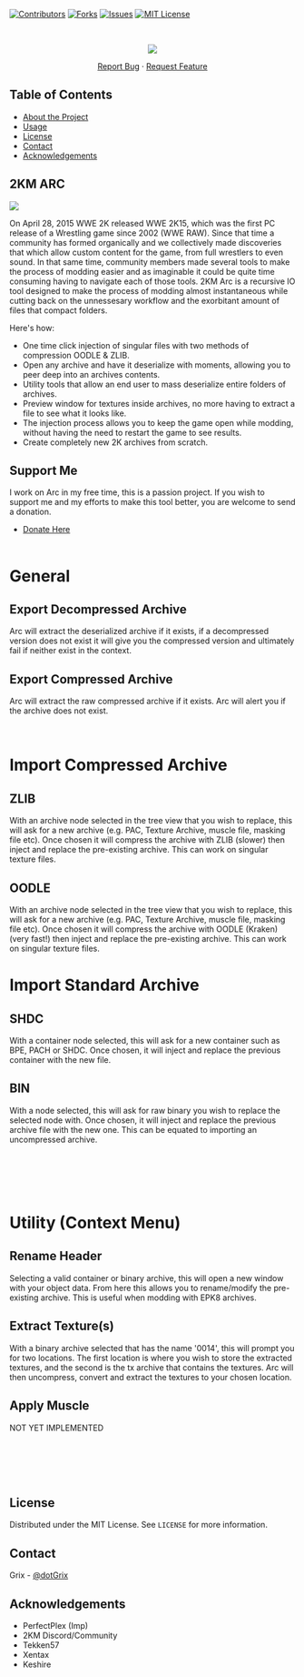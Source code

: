 <!-- PROJECT SHIELDS -->
<!--
*** I'm using markdown "reference style" links for readability.
*** Reference links are enclosed in brackets [ ] instead of parentheses ( ).
*** See the bottom of this document for the declaration of the reference variables
*** for contributors-url, forks-url, etc. This is an optional, concise syntax you may use.
*** https://www.markdownguide.org/basic-syntax/#reference-style-links
-->
[![Contributors][contributors-shield]][contributors-url]
[![Forks][forks-shield]][forks-url]
[![Issues][issues-shield]][issues-url]
[![MIT License][license-shield]][license-url]

<!-- PROJECT LOGO -->
<br />
<p align="center">
  <img src="http://2kmodz.com/2km-arc.png"/>
  <p align="center">
    <a href="https://github.com/othneildrew/Best-README-Template/issues">Report Bug</a>
    ·
    <a href="https://github.com/othneildrew/Best-README-Template/issues">Request Feature</a>
  </p>
</p>

## Table of Contents

* [About the Project](#2km-arc)
* [Usage](#export-decompressed-archive)
* [License](#license)
* [Contact](#contact)
* [Acknowledgements](#acknowledgements)

## 2KM ARC

<img src="https://i.imgur.com/F4KAijk.png"/>

On April 28, 2015 WWE 2K released WWE 2K15, which was the first PC release of a Wrestling game since 2002 (WWE RAW). Since that time a community has formed organically and we collectively made discoveries that which allow custom content for the game, from full wrestlers to even sound. In that same time, community members made several tools to make the process of modding easier and as imaginable it could be quite time consuming having to navigate each of those tools. 2KM Arc is a recursive IO tool designed to make the process of modding almost instantaneous while cutting back on the unnessesary workflow and the exorbitant amount of files that compact folders.

Here's how:
* One time click injection of singular files with two methods of compression OODLE & ZLIB.
* Open any archive and have it deserialize with moments, allowing you to peer deep into an archives contents.
* Utility tools that allow an end user to mass deserialize entire folders of archives.
* Preview window for textures inside archives, no more having to extract a file to see what it looks like.
* The injection process allows you to keep the game open while modding, without having the need to restart the game to see results.
* Create completely new 2K archives from scratch.

## Support Me
I work on Arc in my free time, this is a passion project. If you wish to support me and my efforts to make this tool better, you are welcome to send a donation. 
* [Donate Here](https://www.paypal.com/donate?token=G74NJrqBUTljEl7Y5x7oXiSwCwAbBv-cI6u0L8LBaz9vmzJQxQst23QRjWUj-PInMh4JDqwoKgYE5PjZ)
<br /><br />

# General

## Export Decompressed Archive
Arc will extract the deserialized archive if it exists, if a decompressed version does not exist it will give you the compressed version and ultimately fail if neither exist in the context.

## Export Compressed Archive
Arc will extract the raw compressed archive if it exists. Arc will alert you if the archive does not exist.

<br />

# Import Compressed Archive

## ZLIB
With an archive node selected in the tree view that you wish to replace, this will ask for a new archive (e.g. PAC, Texture Archive, muscle file, masking file etc). Once chosen it will compress the archive with ZLIB (slower) then inject and replace the pre-existing archive. This can work on singular texture files.

## OODLE
With an archive node selected in the tree view that you wish to replace, this will ask for a new archive (e.g. PAC, Texture Archive, muscle file, masking file etc). Once chosen it will compress the archive with OODLE (Kraken) (very fast!) then inject and replace the pre-existing archive. This can work on singular texture files.

# Import Standard Archive

## SHDC
With a container node selected, this will ask for a new container such as BPE, PACH or SHDC. Once chosen, it will inject and replace the previous container with the new file.

## BIN
With a node selected, this will ask for raw binary you wish to replace the selected node with. Once chosen, it will inject and replace the previous archive file with the new   one. This can be equated to importing an uncompressed archive.

<br /><br /><br /><br />
# Utility (Context Menu)

## Rename Header
Selecting a valid container or binary archive, this will open a new window with your object data. From here this allows you to rename/modify the pre-existing archive. This is useful when modding with EPK8 archives.

## Extract Texture(s)
With a binary archive selected that has the name '0014', this will prompt you for two locations. The first location is where you wish to store the extracted textures, and the second is the tx archive that contains the textures. Arc will then uncompress, convert and extract the textures to your chosen location.

## Apply Muscle
NOT YET IMPLEMENTED

<br /><br /><br /><br />
## License

Distributed under the MIT License. See `LICENSE` for more information.

## Contact

Grix - [@dotGrix](https://twitter.com/dotGrix)


## Acknowledgements
* PerfectPlex (Imp)
* 2KM Discord/Community 
* Tekken57
* Xentax
* Keshire


<!-- MARKDOWN LINKS & IMAGES -->
<!-- https://www.markdownguide.org/basic-syntax/#reference-style-links -->
[contributors-shield]: https://img.shields.io/github/contributors/othneildrew/Best-README-Template.svg?style=flat-square
[contributors-url]: https://github.com/othneildrew/Best-README-Template/graphs/contributors
[forks-shield]: https://img.shields.io/github/forks/othneildrew/Best-README-Template.svg?style=flat-square
[forks-url]: https://github.com/othneildrew/Best-README-Template/network/members
[stars-shield]: https://img.shields.io/github/stars/othneildrew/Best-README-Template.svg?style=flat-square
[stars-url]: https://github.com/othneildrew/Best-README-Template/stargazers
[issues-shield]: https://img.shields.io/github/issues/othneildrew/Best-README-Template.svg?style=flat-square
[issues-url]: https://github.com/othneildrew/Best-README-Template/issues
[license-shield]: https://img.shields.io/github/license/othneildrew/Best-README-Template.svg?style=flat-square
[license-url]: https://github.com/othneildrew/Best-README-Template/blob/master/LICENSE.txt
[linkedin-shield]: https://img.shields.io/badge/-LinkedIn-black.svg?style=flat-square&logo=linkedin&colorB=555
[linkedin-url]: https://linkedin.com/in/othneildrew
[product-screenshot]: images/screenshot.png
